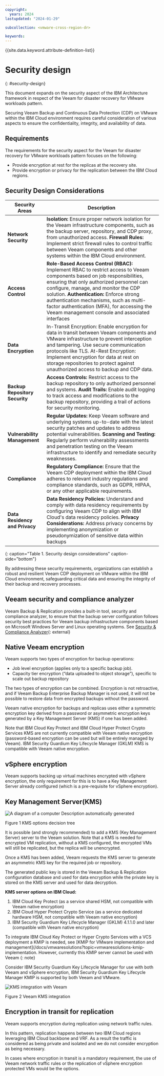 ```yaml
---
copyright:
  years: 2024
lastupdated: "2024-01-29"

subcollection: <vmware-cross-region-dr>

keywords:
---
```

{{site.data.keyword.attribute-definition-list}}

# Security design

{: \#security-design}

This document expands on the security aspect of the IBM Architecture framework in respect of the Veeam for disaster recovery for VMware workloads pattern.

Securing Veeam Backup and Continuous Data Protection (CDP) on VMware within the IBM Cloud environment requires careful consideration of various aspects to ensure the confidentiality, integrity, and availability of data.

## Requirements

The requirements for the security aspect for the Veeam for disaster recovery for VMware workloads pattern focuses on the following:

- Provide encryption at rest for the replicas at the recovery site.
- Provide encryption or privacy for the replication between the IBM Cloud regions.

## Security Design Considerations

| Security Areas                       | Description                                                                                                                                                                                                                                                                                                                                                                                                       |
| ------------------------------------ | ----------------------------------------------------------------------------------------------------------------------------------------------------------------------------------------------------------------------------------------------------------------------------------------------------------------------------------------------------------------------------------------------------------------- |
| **Network Security**           | **Isolation:** Ensure proper network isolation for the Veeam infrastructure components, such as the backup server, repository, and CDP proxy, from unauthorized access. **Firewall Rules:** Implement strict firewall rules to control traffic between Veeam components and other systems within the IBM Cloud environment.                                                                           |
| **Access Control**             | **Role-Based Access Control (RBAC):** Implement RBAC to restrict access to Veeam components based on job responsibilities, ensuring that only authorized personnel can configure, manage, and monitor the CDP solution. **Authentication:** Enforce strong authentication mechanisms, such as multi-factor authentication (MFA), for accessing the Veeam management console and associated interfaces |
| **Data Encryption**            | In-Transit Encryption: Enable encryption for data in transit between Veeam components and VMware infrastructure to prevent interception and tampering. Use secure communication protocols like TLS. At-Rest Encryption: Implement encryption for data at rest on storage repositories to protect against unauthorized access to backup and CDP data.                                                              |
| **Backup Repository Security** | **Access Controls:** Restrict access to the backup repository to only authorized personnel and systems. **Audit Trails:** Enable audit logging to track access and modifications to the backup repository, providing a trail of actions for security monitoring.                                                                                                                                      |
| **Vulnerability Management**   | **Regular Updates:** Keep Veeam software and underlying systems up-to-date with the latest security patches and updates to address potential vulnerabilities. **Scanning and Testing:** Regularly perform vulnerability assessments and penetration testing on the Veeam infrastructure to identify and remediate security weaknesses.                                                                |
| **Compliance**                 | **Regulatory Compliance:** Ensure that the Veeam CDP deployment within the IBM Cloud adheres to relevant industry regulations and compliance standards, such as GDPR, HIPAA, or any other applicable requirements.                                                                                                                                                                                          |
| **Data Residency and Privacy** | **Data Residency Policies:** Understand and comply with data residency requirements by configuring Veeam CDP to align with IBM Cloud's data residency policies. **Privacy Considerations:** Address privacy concerns by implementing anonymization or pseudonymization of sensitive data within backups                                                                                               |

{: caption="Table 1. Security design considerations" caption-side="bottom"}

By addressing these security requirements, organizations can establish a robust and resilient Veeam CDP deployment on VMware within the IBM Cloud environment, safeguarding critical data and ensuring the integrity of their backup and recovery processes.

## Veeam security and compliance analyzer

Veeam Backup & Replication provides a built-in tool, security and compliance analyzer, to ensure that the backup server configuration follows security best practices for Veeam backup infrastructure components based on Microsoft Windows Server and Linux operating systems. See [Security &amp; Compliance Analyzer](https://helpcenter.veeam.com/docs/backup/vsphere/best_practices_analyzer.html?zoom_highlight=best+practices&ver=120){: external}

## Native Veeam encryption

Veeam supports two types of encryption for backup operations:

- Job level encryption (applies only to a specific backup job).
- Capacity tier encryption (“data uploaded to object storage”), specific to scale out backup repository

The two types of encryption can be combined. Encryption is not retroactive, and if Veeam Backup Enterprise Backup Manager is not used, it will not be possible to restore data from encrypted backups without the password.

Veeam native encryption for backups and replicas uses either a symmetric encryption key derived from a password or asymmetric encryption keys generated by a Key Management Server (KMS) if one has been added.

Note that IBM Cloud Key Protect and IBM Cloud Hyper Protect Crypto Services KMS are not currently compatible with Veeam native encryption (password-based encryption can be used but will be entirely managed by Veeam). IBM Security Guardium Key Lifecycle Manager (GKLM) KMS is compatible with Veeam native encryption.

## vSphere encryption

Veeam supports backing up virtual machines encrypted with vSphere encryption, the only requirement for this is to have a Key Management Server already configured (which is a pre-requisite for vSphere encryption).

## Key Management Server(KMS)

![A diagram of a computer Description automatically generated](image/decision_tree-KMS.drawio.svg)

Figure 1 KMS options decision tree

It is possible (and strongly recommended) to add a KMS (Key Management Server) server to the Veeam solution. Note that a KMS is needed for encrypted VM replication, without a KMS configured, the encrypted VMs will still be replicated, but the replica will be unencrypted.

Once a KMS has been added, Veeam requests the KMS server to generate an asymmetric KMS key for the required job or repository.

The generated public key is stored in the Veeam Backup & Replication configuration database and used for data encryption while the private key is stored on the KMS server and used for data decryption.

**KMS server options on IBM Cloud:**

1. IBM Cloud Key Protect (as a service shared HSM, not compatible with Veeam native encryption)
2. IBM Cloud Hyper Protect Crypto Service (as a service dedicated hardware HSM, not compatible with Veeam native encryption)
3. IBM Security Guardium Key Lifecycle Manager (GKLM) 4.1.1.0 and later (compatible with Veeam native encryption)

To integrate IBM Cloud Key Protect or Hyper Crypto Services with a VCS deployment a KMIP is needed, see [KMIP for VMware implementation and management](/docs/vmwaresolutions?topic=vmwaresolutions-kmip-implementation. However, currently this KMIP server cannot be used with Veeam {: note}

Consider IBM Security Guardium Key Lifecycle Manager for use with both Veeam and vSphere encryption, IBM Security Guardium Key Lifecycle Manager KMIP is supported by both Veeam and VMware.

![KMS integration with Veeam](image/KMS-integration.drawio.svg)

Figure 2 Veeam KMS integration

## Encryption in transit for replication

Veeam supports encryption during replication using network traffic rules.

In this pattern, replication happens between two IBM Cloud regions leveraging IBM Cloud backbone and VRF. As a result the traffic is considered as being private and isolated and we do not consider encryption as being necessary.

In cases where encryption in transit is a mandatory requirement, the use of Veeam network traffic rules or the replication of vSphere encryption protected VMs would be the options.
